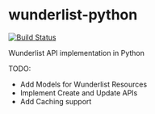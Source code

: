 # wunderlist-python

[![Build Status](https://travis-ci.org/hameedullah/wunderlist-python.svg?branch=master)](https://travis-ci.org/hameedullah/python-wunderlist)

Wunderlist API implementation in Python

TODO:
  - Add Models for Wunderlist Resources
  - Implement Create and Update APIs
  - Add Caching support
